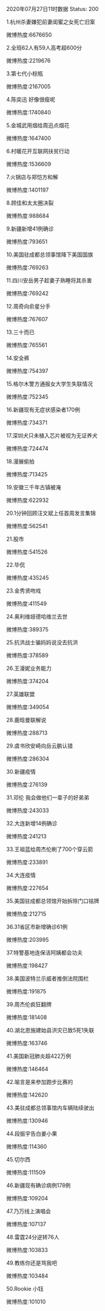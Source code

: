 2020年07月27日11时数据
Status: 200

1.杭州杀妻嫌犯前妻闺蜜之女死亡旧案

微博热度:6676650

2.全班62人有59人高考超600分

微博热度:2219676

3.第七代小棕瓶

微博热度:2167005

4.陈奕迅 好像很瘦呢

微博热度:1740840

5.金城武用烟给周迅点烟花

微博热度:1647400

6.村暖花开互联网扶贫行动

微博热度:1536609

7.火锅店与郑恺方和解

微博热度:1401197

8.顾佳和太太圈决裂

微博热度:988684

9.新疆新增41例确诊

微博热度:793651

10.美国驻成都总领事馆降下美国国旗

微博热度:769263

11.四川安岳男子趁妻子熟睡将其杀害

微博热度:769242

12.周奇向俞星分手

微博热度:767607

13.三十而已

微博热度:765561

14.安全裤

微博热度:754397

15.格尔木警方通报女大学生失联情况

微博热度:752345

16.新疆现有无症状感染者170例

微博热度:734371

17.深圳犬只未植入芯片被视为无证养犬

微博热度:724474

18.漫展偷拍

微博热度:713425

19.安徽三千年古镇被淹

微博热度:622932

20.1分钟回顾汪文斌上任首周发言集锦

微博热度:562541

21.股市

微博热度:541526

22.毕侃

微博热度:435245

23.金秀贤吻戏

微博热度:411549

24.奥利维娅德哈维兰去世

微博热度:389375

25.抗洪战士骗妈妈说没去抗洪

微博热度:378589

26.王漫妮业务能力

微博热度:374204

27.英雄联盟

微博热度:349054

28.鹿晗曼联解说

微博热度:288713

29.虞书欣安崎向岳云鹏认错

微博热度:286304

30.新疆疫情

微博热度:276139

31.邓伦 我会做他们一辈子的好弟弟

微博热度:243033

32.大连新增14例确诊

微博热度:241213

33.王祖蓝给周杰伦刷了700个穿云箭

微博热度:233891

34.大连疫情

微博热度:227654

35.美国驻成都总领馆开始拆除门口铭牌

微博热度:212715

36.31省区市新增确诊61例

微博热度:203995

37.特警基地连保洁阿姨都会功夫

微博热度:198427

38.美国波特兰示威者推倒法院围栏

微博热度:191875

39.周杰伦疯狂翻牌

微博热度:181408

40.湖北恩施建始县洪灾已致5死1失联

微博热度:163746

41.美国新冠肺炎超422万例

微博热度:146464

42.喻言是来参加跑步比赛的

微博热度:142620

43.美驻成都总领事馆内车辆陆续驶出

微博热度:130946

44.段振宇告白姜小果

微博热度:114360

45.切尔西

微博热度:111509

46.新疆现有确诊病例178例

微博热度:109204

47.乃万线上演唱会

微博热度:107137

48.雷霆24分逆转76人

微博热度:103833

49.教练你还是骂我吧

微博热度:103484

50.Rookie 小钰

微博热度:101010

